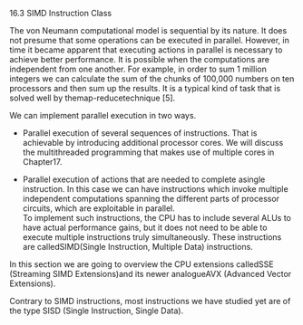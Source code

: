 16.3 SIMD Instruction Class

The von Neumann computational model is sequential by its nature. It does not presume that some operations can be executed in parallel. However, in time it became apparent that executing actions in parallel is necessary to achieve better performance. It is possible when the computations are independent from one another. For example, in order to sum 1 million integers we can calculate the sum of the chunks of 100,000 numbers on ten processors and then sum up the results. It is a typical kind of task that is solved well by themap-reducetechnique \[5\].

We can implement parallel execution in two ways.

* Parallel execution of several sequences of instructions. That is achievable by introducing additional processor cores. We will discuss the multithreaded programming that makes use of multiple cores in Chapter17.

* Parallel execution of actions that are needed to complete asingle instruction. In this case we can have instructions which invoke multiple independent computations spanning the different parts of processor circuits, which are exploitable in parallel.  
   To implement such instructions, the CPU has to include several ALUs to have actual performance gains, but it does not need to be able to execute multiple instructions truly simultaneously. These instructions are calledSIMD\(Single Instruction, Multiple Data\) instructions.

In this section we are going to overview the CPU extensions calledSSE \(Streaming SIMD Extensions\)and its newer analogueAVX \(Advanced Vector Extensions\).

Contrary to SIMD instructions, most instructions we have studied yet are of the type SISD \(Single Instruction, Single Data\).





